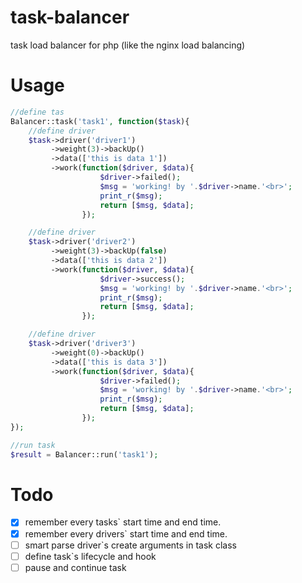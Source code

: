 # task-balancer
task load balancer for php (like the nginx load balancing)

# Usage

```php
//define tas
Balancer::task('task1', function($task){
    //define driver
    $task->driver('driver1')
         ->weight(3)->backUp()
         ->data(['this is data 1'])
         ->work(function($driver, $data){
                    $driver->failed();
                    $msg = 'working! by '.$driver->name.'<br>';
                    print_r($msg);
                    return [$msg, $data];
                });

    //define driver
    $task->driver('driver2')
         ->weight(3)->backUp(false)
         ->data(['this is data 2'])
         ->work(function($driver, $data){
                    $driver->success();
                    $msg = 'working! by '.$driver->name.'<br>';
                    print_r($msg);
                    return [$msg, $data];
                });

    //define driver
    $task->driver('driver3')
         ->weight(0)->backUp()
         ->data(['this is data 3'])
         ->work(function($driver, $data){
                    $driver->failed();
                    $msg = 'working! by '.$driver->name.'<br>';
                    print_r($msg);
                    return [$msg, $data];
                });
});

//run task
$result = Balancer::run('task1');
```
# Todo

- [x] remember every tasks` start time and end time.
- [x] remember every drivers` start time and end time.
- [ ] smart parse driver`s create arguments in task class
- [ ] define task`s lifecycle and hook
- [ ] pause and continue task
